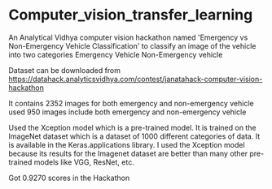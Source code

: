 # Computer_vision_transfer_learning

An Analytical Vidhya computer vision hackathon named 'Emergency vs Non-Emergency Vehicle Classification' to classify an image of the vehicle into two categories 
Emergency Vehicle
Non-Emergency vehicle

Dataset can be downloaded from https://datahack.analyticsvidhya.com/contest/janatahack-computer-vision-hackathon

It contains  2352 images for both emergency and non-emergency vehicle
used 950 images include both emergency and non-emergency vehicle

Used the Xception model which is a pre-trained model. It is trained on the ImageNet dataset which is a dataset of 1000 different categories of data. It is available in the Keras.applications library. 
I used the Xception model because its results for the Imagenet dataset are better than many other pre-trained models like VGG, ResNet, etc. 

Got 0.9270 scores in the Hackathon
